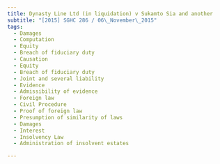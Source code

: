 ```yaml
---
title: Dynasty Line Ltd (in liquidation) v Sukamto Sia and another 
subtitle: "[2015] SGHC 286 / 06\_November\_2015"
tags:
  - Damages
  - Computation
  - Equity
  - Breach of fiduciary duty
  - Causation
  - Equity
  - Breach of fiduciary duty
  - Joint and several liability
  - Evidence
  - Admissibility of evidence
  - Foreign law
  - Civil Procedure
  - Proof of foreign law
  - Presumption of similarity of laws
  - Damages
  - Interest
  - Insolvency Law
  - Administration of insolvent estates

---
```


